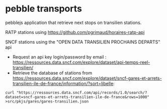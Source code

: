# pebble transports

pebblejs application that retrieve  next stops on transilien stations.

RATP stations using https://github.com/pgrimaud/horaires-ratp-api 

SNCF stations using the "OPEN DATA TRANSILIEN PROCHAINS DEPARTS" api
- Request an  api key login/password by email : https://ressources.data.sncf.com/explore/dataset/api-temps-reel-transilien/
- Retrieve the database of stations from https://ressources.data.sncf.com/explore/dataset/sncf-gares-et-arrets-transilien-ile-de-france/information/?sort=libelle: 
```
curl "https://ressources.data.sncf.com/api/records/1.0/search/?dataset=sncf-gares-et-arrets-transilien-ile-de-france&rows=1000" >src/pkjs/gares/gares-transilien.json
```